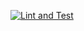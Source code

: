[![Lint and Test](https://github.com/Chaamith-Nethsara/CI-NodeApp/actions/workflows/test.yml/badge.svg)](https://github.com/Chaamith-Nethsara/CI-NodeApp/actions/workflows/test.yml)
